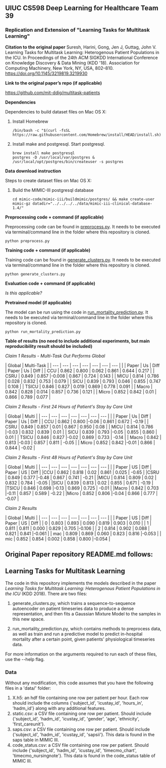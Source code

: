 ## UIUC CS598 Deep Learning for Healthcare Team 39

### Replication and Extension of "Learning Tasks for Multitask Learning"

**Citation to the original paper**
Suresh, Harini, Gong, Jen J, Guttag, John V. Learning Tasks for Multitask Learning: Heterogenous Patient Populations in the ICU. In Proceedings of the 24th ACM SIGKDD International Conference on Knowledge Discovery & Data Mining (KDD '18). Association for Computing Machinery, New York, NY, USA, 802–810. https://doi.org/10.1145/3219819.3219930

**Link to the original paper’s repo (if applicable)**

https://github.com/mit-ddig/multitask-patients

**Dependencies**

Dependencies to build dataset files on Mac OS X:

1. Install Homebrew
    ```
    /bin/bash -c "$(curl -fsSL https://raw.githubusercontent.com/Homebrew/install/HEAD/install.sh)"
    ```
1. Install make and postgresql. Start postgresql.
    ```
    brew install make postgresql
    postgres -D /usr/local/var/postgres &
    /usr/local/opt/postgres/bin/createuser -s postgres
    ```

**Data download instruction**

Steps to create dataset files on Mac OS X:

1. Build the MIMIC-III postgresql database
    ```
    cd mimic-code/mimic-iii/buildmimic/postgres/ && make create-user mimic-gz datadir="../../../../data/mimic-iii-clinical-database-1.4/"
    ```

**Preprocessing code + command (if applicable)**

Preprocessing code can be found in [preprocess.py](./preprocess.py).
It needs to be executed via terminal/command line in the folder where this repository is cloned.
```
python preprocess.py
```

**Training code + command (if applicable)**

Training code can be found in [generate_clusters.py](./generate_clusters.py).
It needs to be executed via terminal/command line in the folder where this repository is cloned.
```
python generate_clusters.py
```

**Evaluation code + command (if applicable)**

*Is this applicable?*

**Pretrained model (if applicable)**

The model can be run using the code in [run_mortality_prediction.py](./run_mortality_prediction.py).
It needs to be executed via terminal/command line in the folder where this repository is cloned.
```
python run_mortality_prediction.py
```

**Table of results (no need to include additional experiments, but main reproducibility result should be included)**

*Claim 1 Results - Multi-Task Out Performs Global*

|              Global		 	       |          Multi-Task	    |
| ---   | ---    | ---   | ---   | ---     | ---    | ---   |
|       | Paper	 | Us		 | Diff  | Paper	 | Us		  | Diff  |
| CCU   | 0.862  | 0.800 | 0.062 | 0.861   | 0.644  | 0.217 |
| CSRU  | 0.849  | 0.857 |-0.008 | 0.867   | 0.724  | 0.143 |
| MICU  | 0.814  | 0.786 | 0.028 | 0.832   | 0.753  | 0.079 |
| SICU  | 0.839  | 0.793 | 0.046 | 0.855   | 0.747  | 0.108 |
| TSICU | 0.846  | 0.827 | 0.019 | 0.869   | 0.778  | 0.091 |
| Macro | 0.842  | 0.828 | 0.014 | 0.857   | 0.736  | 0.121 |
| Micro | 0.852  | 0.842 | 0.01  | 0.866   | 0.789  | 0.077 |

*Claim 2 Results - First 24 Hours of Patient's Stay by Care Unit*

|              Global		 	          |          Multi	        |
| ---   | ---    | ---      | ---   | ---    | ---    | ---   |
|       | Paper	 | Us		    | Diff  | Paper	 | Us		  | Diff  |
| CCU	  | 0.862	 | 0.800	  |-0.06	| 0.861	 | 0.672	| -0.19 |
| CSRU	| 0.849	 | 0.857	  | 0.01	| 0.867	 | 0.950	|  0.08 |
| MICU	| 0.814	 | 0.786	  |-0.03	| 0.832	 | 0.839	|  0.01 |
| SICU	| 0.839	 | 0.793	  |-0.05	| 0.855	 | 0.860	|  0.01 |
| TSICU | 0.846	 | 0.827	  |-0.02	| 0.869	 | 0.733	| -0.14 |
| Macro | 0.842	 | 0.813	  |-0.03	| 0.857	 | 0.811	| -0.05 |
| Micro | 0.852	 | 0.842	  |-0.01	| 0.866	 | 0.844	| -0.02 |

*Claim 2 Results - First 48 Hours of Patient's Stay by Care Unit*

|              Global		 	          |          Multi	        |
| ---   | ---    | ---      | ---   | ---    | ---    | ---   |
|       | Paper	 | US		    | Diff  | Paper	 | US		  | Diff  |
|CCU	  | 0.862	 | 0.818	  | 0.02	| 0.861  | 0.025	| -0.65 |
|CSRU   | 0.849	 | 0.377	  |-0.48	|	0.867  | 0.741	| -0.21 |
|MICU   | 0.814	 | 0.809	  | 0.02	|	0.832  | 0.784	| -0.05 |
|SICU   | 0.839	 | 0.813	  | 0.02	|	0.855  | 0.671	| -0.19 |
|TSICU  | 0.846	 | 0.698	  |-0.13	| 0.869  | 0.725	| -0.01 |
|Macro  | 0.842	 | 0.703	  |-0.11	| 0.857  | 0.589	| -0.22 |
|Micro  | 0.852	 | 0.806	  |-0.04	| 0.866  | 0.777	| -0.07 |

*Claim 2 Results*

|              Global		 	          |          Multi	        |
| ---   | ---    | ---      | ---   | ---    | ---    | ---   |
|       | Paper	 | US		    | Diff  | Paper	 | US		  | Diff  |
| 0	    | 0.803	 | 0.893	  | 0.090	| 0.819	 | 0.903	| 0.010 |
| 1	    | 0.811	 | 0.811	  | 0.000	| 0.829	 | 0.705	|-0.106 |
| 2	    | 0.814	 | 0.902	  | 0.088	| 0.821	 | 0.841	|-0.061 |
| mac	  | 0.809	 | 0.869	  | 0.060	| 0.823	 | 0.816	|-0.053 |
| mic	  | 0.852	 | 0.854	  | 0.002	| 0.858	 | 0.800	|-0.054 |



## Original Paper repository README.md follows:

## Learning Tasks for Multitask Learning

The code in this repository implements the models described in the paper *Learning Tasks for Multitask Learning: Heterogenous Patient Populations in the ICU* (KDD 2018). There are two files:

1. generate_clusters.py, which trains a sequence-to-sequence autoencoder on patient timeseries data to produce a dense representation, and then fits a Gaussian Mixture Model to the samples in this new space.

2. run_mortality_prediction.py, which contains methods to preprocess data, as well as train and run a predictive model to predict in-hospital mortality after a certain point, given patients' physiological timeseries data.

For more information on the arguments required to run each of these files, use the --help flag.

### Data

Without any modification, this code assumes that you have the following files in a 'data/' folder:
1. X.h5: an hdf file containing one row per patient per hour. Each row should include the columns {'subject_id', 'icustay_id', 'hours_in', 'hadm_id'} along with any additional features.
2. static.csv: a CSV file containing one row per patient. Should include {'subject_id', 'hadm_id', 'icustay_id', 'gender', 'age', 'ethnicity', 'first_careunit'}.
3. saps.csv: a CSV file containing one row per patient. Should include {'subject_id', 'hadm_id', 'icustay_id', 'sapsii'}. This data is found in the saps table in MIMIC III.
4. code_status.csv: a CSV file containing one row per patient. Should include {'subject_id', 'hadm_id', 'icustay_id', 'timecmo_chart', 'timecmo_nursingnote'}. This data is found in the code_status table of MIMIC III.
